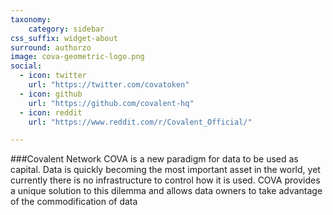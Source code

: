 ```yaml
---
taxonomy:
    category: sidebar
css_suffix: widget-about
surround: authorzo
image: cova-geometric-logo.png
social:
  - icon: twitter
    url: "https://twitter.com/covatoken"
  - icon: github
    url: "https://github.com/covalent-hq"
  - icon: reddit
    url: "https://www.reddit.com/r/Covalent_Official/"

---
```


###Covalent Network
COVA is a new paradigm for data to be used as capital. Data is quickly becoming the most important asset in the world, yet currently there is no infrastructure to control how it is used. COVA provides a unique solution to this dilemma and allows data owners to take advantage of the commodification of data
